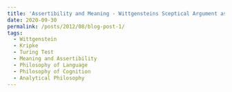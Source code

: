 ```yaml
---
title: 'Assertibility and Meaning - Wittgensteins Sceptical Argument as a Theoretical Foundation for the Turing Test'
date: 2020-09-30
permalink: /posts/2012/08/blog-post-1/
tags:
  - Wittgenstein
  - Kripke
  - Turing Test
  - Meaning and Assertibility
  - Philosophy of Language
  - Philosophy of Cognition
  - Analytical Philosophy
---
```




